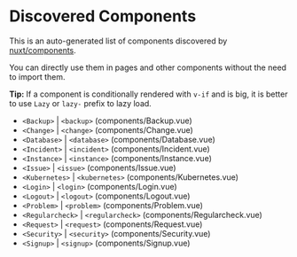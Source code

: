 # Discovered Components

This is an auto-generated list of components discovered by [nuxt/components](https://github.com/nuxt/components).

You can directly use them in pages and other components without the need to import them.

**Tip:** If a component is conditionally rendered with `v-if` and is big, it is better to use `Lazy` or `lazy-` prefix to lazy load.

- `<Backup>` | `<backup>` (components/Backup.vue)
- `<Change>` | `<change>` (components/Change.vue)
- `<Database>` | `<database>` (components/Database.vue)
- `<Incident>` | `<incident>` (components/Incident.vue)
- `<Instance>` | `<instance>` (components/Instance.vue)
- `<Issue>` | `<issue>` (components/Issue.vue)
- `<Kubernetes>` | `<kubernetes>` (components/Kubernetes.vue)
- `<Login>` | `<login>` (components/Login.vue)
- `<Logout>` | `<logout>` (components/Logout.vue)
- `<Problem>` | `<problem>` (components/Problem.vue)
- `<Regularcheck>` | `<regularcheck>` (components/Regularcheck.vue)
- `<Request>` | `<request>` (components/Request.vue)
- `<Security>` | `<security>` (components/Security.vue)
- `<Signup>` | `<signup>` (components/Signup.vue)
